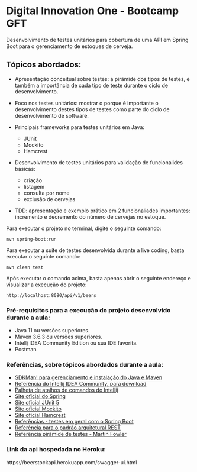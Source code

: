 <h1>Digital Innovation One - Bootcamp GFT</h1>

<p>Desenvolvimento de testes unitários para cobertura de uma API em Spring Boot para o gerenciamento de estoques de cerveja.<p>

<h2>Tópicos abordados:</h2>

* Apresentação conceitual sobre testes: a pirâmide dos tipos de testes, e também a importância de cada tipo de teste durante o ciclo de desenvolvimento.
* Foco nos testes unitários: mostrar o porque é importante o desenvolvimento destes tipos de testes como parte do ciclo de desenvolvimento de software.
* Principais frameworks para testes unitários em Java:

  - JUnit 
  - Mockito 
  - Hamcrest
    
* Desenvolvimento de testes unitários para validação de funcionalides básicas:
  - criação
  - listagem 
  - consulta por nome 
  - exclusão de cervejas
* TDD: apresentação e exemplo prático em 2 funcionaliades importantes: incremento e decremento do número de cervejas no estoque.

Para executar o projeto no terminal, digite o seguinte comando:

```shell script
mvn spring-boot:run 
```

Para executar a suíte de testes desenvolvida durante a live coding, basta executar o seguinte comando:

```shell script
mvn clean test
```

Após executar o comando acima, basta apenas abrir o seguinte endereço e visualizar a execução do projeto:

```
http://localhost:8080/api/v1/beers
```

<h3>Pré-requisitos para a execução do projeto desenvolvido durante a aula:</h3>

* Java 11 ou versões superiores.
* Maven 3.6.3 ou versões superiores.
* Intellj IDEA Community Edition ou sua IDE favorita.
* Postman

<h3>Referências, sobre tópicos abordados durante a aula:</h3>

* [SDKMan! para gerenciamento e instalação do Java e Maven](https://sdkman.io/)
* [Referência do Intellij IDEA Community, para download](https://www.jetbrains.com/idea/download)
* [Palheta de atalhos de comandos do Intellij](https://resources.jetbrains.com/storage/products/intellij-idea/docs/IntelliJIDEA_ReferenceCard.pdf)
* [Site oficial do Spring](https://spring.io/)
* [Site oficial JUnit 5](https://junit.org/junit5/docs/current/user-guide/)
* [Site oficial Mockito](https://site.mockito.org/)
* [Site oficial Hamcrest](http://hamcrest.org/JavaHamcrest/)
* [Referências - testes em geral com o Spring Boot](https://www.baeldung.com/spring-boot-testing)
* [Referência para o padrão arquitetural REST](https://restfulapi.net/)
* [Referência pirâmide de testes - Martin Fowler](https://martinfowler.com/articles/practical-test-pyramid.html#TheImportanceOftestAutomation)

<h3>Link da api hospedada no Heroku:</h3>
https://beerstockapi.herokuapp.com/swagger-ui.html

